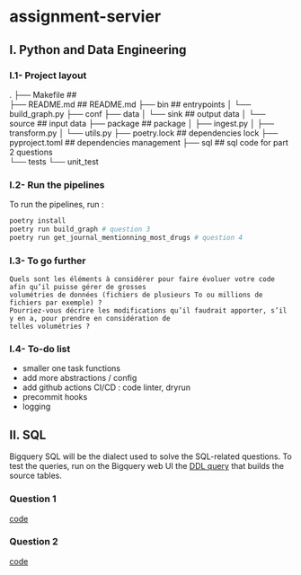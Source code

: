 # assignment-servier

## I. Python and Data Engineering

### I.1- Project layout

.
├── Makefile             ##  
├── README.md            ## README.md
├── bin                  ## entrypoints
│   └── build_graph.py
├── conf
├── data
│   └── sink             ## output data
│   └── source           ## input data
├── package              ## package
│   ├── ingest.py
│   ├── transform.py
│   └── utils.py
├── poetry.lock          ## dependencies lock
├── pyproject.toml       ## dependencies management
├── sql                  ## sql code for part 2 questions  
└── tests
    └── unit_test

### I.2- Run the pipelines

To run the pipelines, run :

```bash
poetry install
poetry run build_graph # question 3
poetry run get_journal_mentionning_most_drugs # question 4
```

### I.3- To go further

```text
Quels sont les éléments à considérer pour faire évoluer votre code afin qu’il puisse gérer de grosses
volumétries de données (fichiers de plusieurs To ou millions de fichiers par exemple) ?
Pourriez-vous décrire les modifications qu’il faudrait apporter, s’il y en a, pour prendre en considération de
telles volumétries ?
```

### I.4- To-do list

- smaller one task functions
- add more abstractions / config
- add github actions CI/CD : code linter, dryrun
- precommit hooks
- logging

### 

## II. SQL

Bigquery SQL will be the dialect used to solve the SQL-related questions.
To test the queries, run on the Bigquery web UI the [DDL query](sql/init.sql) that builds the source tables.

### Question 1

[code](sql/q1.sql)

### Question 2

[code](sql/q2.sql)

